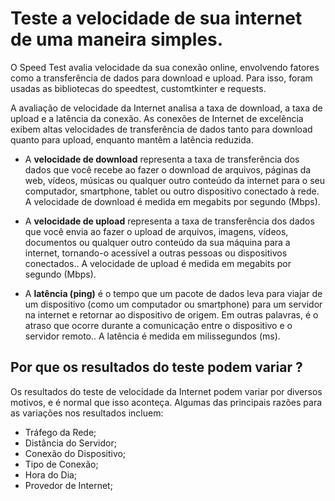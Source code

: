 # Teste a velocidade de sua internet de uma maneira simples.

O Speed Test avalia velocidade da sua conexão online, envolvendo fatores como a transferência de dados para download e upload. Para isso, foram usadas as bibliotecas do speedtest, customtkinter e requests.

A avaliação de velocidade da Internet analisa a taxa de download, a taxa de upload e a latência da conexão. As conexões de Internet de excelência exibem altas velocidades de transferência de dados tanto para download quanto para upload, enquanto mantêm a latência reduzida.

- A **velocidade de download** representa a taxa de transferência dos dados que você recebe ao fazer o download de arquivos, páginas da web, vídeos, músicas ou qualquer outro conteúdo da internet para o seu computador, smartphone, tablet ou outro dispositivo conectado à rede. A velocidade de download é medida em megabits por segundo (Mbps).

- A **velocidade de upload** representa a taxa de transferência dos dados que você envia ao fazer o upload de arquivos, imagens, vídeos, documentos ou qualquer outro conteúdo da sua máquina para a internet, tornando-o acessível a outras pessoas ou dispositivos conectados.. A velocidade de upload é medida em megabits por segundo (Mbps).

- A **latência (ping)** é o tempo que um pacote de dados leva para viajar de um dispositivo (como um computador ou smartphone) para um servidor na internet e retornar ao dispositivo de origem. Em outras palavras, é o atraso que ocorre durante a comunicação entre o dispositivo e o servidor remoto.. A latência é medida em milissegundos (ms).

## Por que os resultados do teste podem variar ?

Os resultados do teste de velocidade da Internet podem variar por diversos motivos, e é normal que isso aconteça. Algumas das principais razões para as variações nos resultados incluem:

- Tráfego da Rede;
- Distância do Servidor;
- Conexão do Dispositivo;
- Tipo de Conexão;
- Hora do Dia;
- Provedor de Internet;

